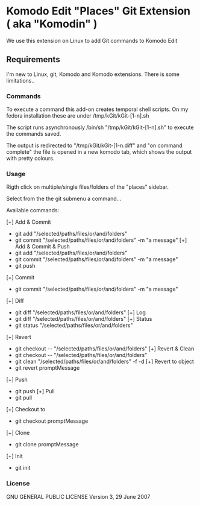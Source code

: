Komodo Edit "Places" Git Extension ( aka "Komodin" )
=============

We use this extension on Linux to add Git commands to Komodo Edit

Requirements
------------

I'm new to Linux, git, Komodo and Komodo extensions. There is some limitations..

### Commands

To execute a command this add-on creates temporal shell scripts.
On my fedora installation these are under /tmp/kGit/kGit-[1-n].sh

The script runs asynchronously /bin/sh "/tmp/kGit/kGit-[1-n].sh"
to execute the commands saved.

The output is redirected to "/tmp/kGit/kGit-[1-n.diff" and
"on command complete" the file is opened in a new komodo tab, which shows
the output with pretty colours.

### Usage

Rigth click on multiple/single files/folders of the "places" sidebar.

Select from the the git submenu a command...

Available commands:

[+] Add & Commit
 - git add "/selected/paths/files/or/and/folders"
 - git commit "/selected/paths/files/or/and/folders" -m "a message"
[+] Add & Commit & Push
 - git add "/selected/paths/files/or/and/folders"
 - git commit "/selected/paths/files/or/and/folders" -m "a message"
 - git push

[+] Commit
 - git commit "/selected/paths/files/or/and/folders" -m "a message"
 
[+] Diff
 - git diff "/selected/paths/files/or/and/folders"
[+] Log
 - git diff "/selected/paths/files/or/and/folders"
[+] Status
 - git status "/selected/paths/files/or/and/folders"
 
[+] Revert
 - git checkout -- "/selected/paths/files/or/and/folders"
[+] Revert & Clean
 - git checkout -- "/selected/paths/files/or/and/folders"
 - git clean "/selected/paths/files/or/and/folders" -f -d
[+] Revert to object
  - git revert promptMessage
  
[+] Push
 - git push
[+] Pull
 - git pull
 
[+] Checkout to
  - git checkout promptMessage

[+] Clone
 - git clone promptMessage
 
[+] Init
 - git init
 
 
### License

 GNU GENERAL PUBLIC LICENSE Version 3, 29 June 2007
